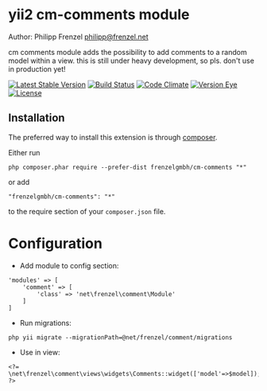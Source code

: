 # yii2 cm-comments module

Author: Philipp Frenzel <philipp@frenzel.net>

cm comments module adds the possibility to add comments to a random model within a view. this is still under heavy development, so pls. don't use in production yet!

[![Latest Stable Version](https://poser.pugx.org/philippfrenzel/cm-comments/v/stable.svg)](https://packagist.org/packages/frenzelgmbh/cm-comments)
[![Build Status](https://travis-ci.org/FrenzelGmbH/cm-comments.svg?branch=master)](https://travis-ci.org/FrenzelGmbH/cm-comments)
[![Code Climate](https://codeclimate.com/github/philippfrenzel/cm-comments.png)](https://codeclimate.com/github/philippfrenzel/cm-comments)
[![Version Eye](https://www.versioneye.com/php/philippfrenzel:cm-comments/badge.svg)](https://www.versioneye.com/php/philippfrenzel:cm-comments)
[![License](https://poser.pugx.org/philippfrenzel/cm-comments/license.svg)](https://packagist.org/packages/philippfrenzel/cm-comments)


## Installation

The preferred way to install this extension is through [composer](http://getcomposer.org/download/).

Either run

```
php composer.phar require --prefer-dist frenzelgmbh/cm-comments "*"
```

or add

```
"frenzelgmbh/cm-comments": "*"
```

to the require section of your `composer.json` file.

Configuration
=============

- Add module to config section:

```
'modules' => [
    'comment' => [
        'class' => 'net\frenzel\comment\Module'
    ]
]
```

- Run migrations:

```
php yii migrate --migrationPath=@net/frenzel/comment/migrations
```

- Use in view:

```
<?= \net\frenzel\comment\views\widgets\Comments::widget(['model'=>$model]); ?>
```